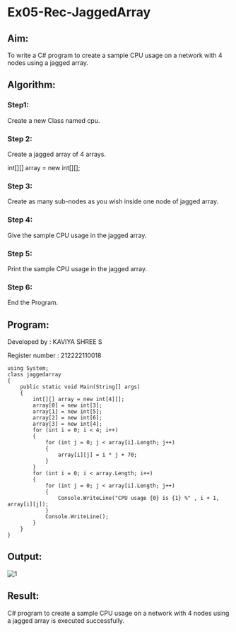 # Ex05-Rec-JaggedArray

## Aim:
To write a C# program to create a sample CPU usage on a network with 4 nodes using a jagged array.

## Algorithm:
### Step1:
Create a new Class named cpu.

### Step 2:
Create a jagged array of 4 arrays.

int[][] array = new int[][];

### Step 3:
Create as many sub-nodes as you wish inside one node of jagged array.

### Step 4:
Give the sample CPU usage in the jagged array.

### Step 5:
Print the sample CPU usage in the jagged array.

### Step 6:
End the Program.


## Program:
Developed by : KAVIYA SHREE S

Register number : 212222110018

```
using System;
class jaggedarray
{
    public static void Main(String[] args)
    {
        int[][] array = new int[4][];
        array[0] = new int[3];
        array[1] = new int[5];
        array[2] = new int[6];
        array[3] = new int[4];
        for (int i = 0; i < 4; i++)
        {
            for (int j = 0; j < array[i].Length; j++)
            {
                array[i][j] = i * j + 70;
            }
        }
        for (int i = 0; i < array.Length; i++)
        {
            for (int j = 0; j < array[i].Length; j++)
            {
                Console.WriteLine("CPU usage {0} is {1} %" , i + 1, array[i][j]);
            }
            Console.WriteLine();
        }
    }
}
```


## Output:
![1](https://github.com/Leann4468/Ex05-Rec-JaggedArray/assets/121165979/7e9b19f1-18ff-4a99-b9f0-9edd016627ad)

## Result:
C# program to create a sample CPU usage on a network with 4 nodes using a jagged array is executed successfully.
